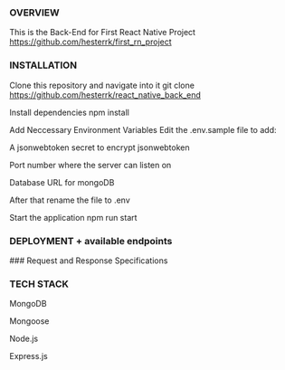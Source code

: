 ### OVERVIEW 

This is the Back-End for First React Native Project
https://github.com/hesterrk/first_rn_project


### INSTALLATION

Clone this repository and navigate into it
git clone https://github.com/hesterrk/react_native_back_end 

Install dependencies
npm install

Add Neccessary Environment Variables
Edit the .env.sample file to add:

A jsonwebtoken secret to encrypt jsonwebtoken

Port number where the server can listen on

Database URL for mongoDB

After that rename the file to .env

Start the application
npm run start



### DEPLOYMENT + available endpoints




### Request and Response Specifications



### TECH STACK

MongoDB

Mongoose

Node.js

Express.js

